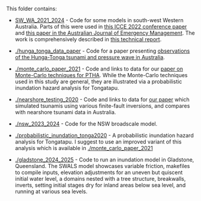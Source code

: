 This folder contains:

* [SW_WA_2021_2024](SW_WA_2021_2024) - Code for some models in south-west Western Australia. Parts of this were used in [this ICCE 2022 conference paper](https://doi.org/10.9753/icce.v37.papers.18) and [this paper in the Australian Journal of Emergency Management](https://knowledge.aidr.org.au/resources/ajem-october-2024-science-informed-risk-reduction-for-earthquake-generated-tsunamis-in-western-australia/). The work is comprehensively described in [this technical report](https://dx.doi.org/10.26186/150015).

* [./hunga_tonga_data_paper](./hunga_tonga_data_paper) - Code for a paper presenting [observations of the Hunga-Tonga tsunami and pressure wave in Australia](https://doi.org/10.1038/s41597-024-02949-2).

* [./monte_carlo_paper_2021](./monte_carlo_paper_2021) - Code and links to data for our [paper on Monte-Carlo techniques for PTHA](https://doi.org/10.1093/gji/ggac140). While the Monte-Carlo techniques used in this study are general, they are illustrated via a probabilistic inundation hazard analysis for Tongatapu. 

* [./nearshore_testing_2020](./nearshore_testing_2020) - Code and links to data for [our paper](https://www.frontiersin.org/articles/10.3389/feart.2020.598235/full) which simulated tsunamis using various finite-fault inversions, and compares with nearshore tsunami data in Australia.

* [./nsw_2023_2024](./nsw_2023_2024) - Code for the NSW broadscale model.

* [./probabilistic_inundation_tonga2020](./probabilistic_inundation_tonga2020) - A probabilistic inundation hazard analysis for Tongatapu. I suggest to use an improved variant of this analysis which is available in [./monte_carlo_paper_2021](./monte_carlo_paper_2021)

* [./gladstone_2024_2025](./gladstone_2024_2025) - Code to run an inundation model in Gladstone, Queensland. The SWALS model showcases variable friction, makefiles to compile inputs, elevation adjustments for an uneven but quiscent initial water level, a domains nested with a tree structure, breakwalls, inverts, setting initial stages dry for inland areas below sea level, and running at various sea levels.
